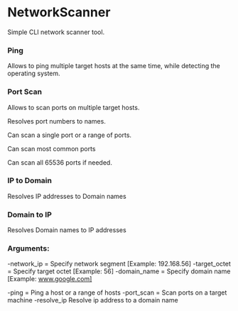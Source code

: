 # NetworkScanner

Simple CLI network scanner tool.

### Ping
Allows to ping multiple target hosts at the same time, while detecting the operating system.

### Port Scan
Allows to scan ports on multiple target hosts. 

Resolves port numbers to names.

Can scan a single port or a range of ports.

Can scan most common ports

Can scan all 65536 ports if needed.

### IP to Domain
Resolves IP addresses to Domain names

### Domain to IP
Resolves Domain names to IP addresses

### Arguments:

-network_ip = Specify network segment [Example: 192.168.56]
-target_octet = Specify target octet [Example: 56]
-domain_name = Specify domain name [Example: www.google.com]

-ping = Ping a host or a range of hosts
-port_scan = Scan ports on a target machine
-resolve_ip Resolve ip address to a domain name
